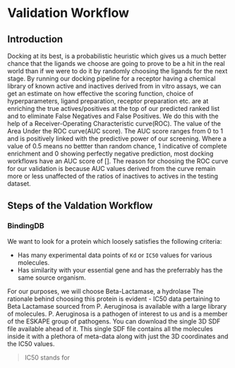 # Validation Workflow
## Introduction
Docking at its best, is a probabilistic heuristic which gives us a much better chance that the ligands we choose are going to prove to be a hit in the real world than if we were to do it by randomly choosing the ligands for the next stage. By running our docking pipeline for a receptor having a chemical library of known active and inactives derived from in vitro assays, we can get an estimate on how effective the scoring function, choice of hyperparameters, ligand preparation, receptor preparation etc. are at enriching the true actives/positives at the top of our predicted ranked list and to eliminate False Negatives and False Positives.
We do this with the help of a Receiver-Operating Characteristic curve(ROC). The value of the Area Under the ROC curve(AUC score). The AUC score ranges from 0 to 1 and is positively linked with the predictive power of our screening. Where a value of 0.5 means no bettter than random chance, 1 indicative of complete enrichment and 0 showing perfectly negative prediction, most docking workflows have an AUC score of []. 
The reason for choosing the ROC curve for our validation is because AUC values derived from the curve remain more or less unaffected of the ratios of inactives to actives in the testing dataset.

## Steps of the Valdation Workflow
### BindingDB
We want to look for a protein which loosely satisfies the following criteria: 
- Has many experimental data points of `Kd` or `IC50` values for various molecules.
- Has similarity with your essential gene and has the preferrably has the same source organism.

For our purposes, we will choose Beta-Lactamase, a hydrolase 
The rationale behind choosing this protein is evident - IC50 data pertaining to Beta Lactamase sourced from P. Aeruginosa is available with a large library of molecules. P. Aeruginosa is a pathogen of interest to us and is a member of the ESKAPE group of pathogens.
You can download the single 3D SDF file available ahead of it. This single SDF file contains all the molecules inside it with a plethora of meta-data along with just the 3D coordinates and the IC50 values.
> IC50 stands for 
